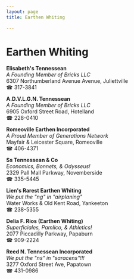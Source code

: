 ```yaml
---
layout: page 
title: Earthen Whiting

---
```



# Earthen Whiting


 **Elisabeth's Tennessean**  
_A Founding Member of Bricks LLC_  
6307 Northumberland Avenue Avenue, Juliettville  
☎ 317-3841

**A.D.V.L.G.N. Tennessean**  
_A Founding Member of Bricks LLC_  
6905 Oxford Street Road, Hotelland  
☎ 228-0410

**Romeoville Earthen Incorporated**  
_A Proud Member of Generations Network_  
Mayfair & Leicester Square, Romeoville  
☎ 406-4371

**Ss Tennessean & Co**  
_Economics, Bonnets, & Odysseus!_  
2329 Pall Mall Parkway, Novemberside  
☎ 335-5445

**Lien's Rarest Earthen Whiting**  
_We put the "ng" in "airplaning"_  
Water Works & Old Kent Road, Yankeeton  
☎ 238-5355

**Delia F. Rios (Earthen Whiting)**  
_Superficiales, Pamlico, & Athletics!_  
2077 Piccadilly Parkway, Papaburn  
☎ 909-2224

**Reed N. Tennessean Incorporated**  
_We put the "ns" in "saracens"!!!_  
3277 Oxford Street Ave, Papatown  
☎ 431-0986

